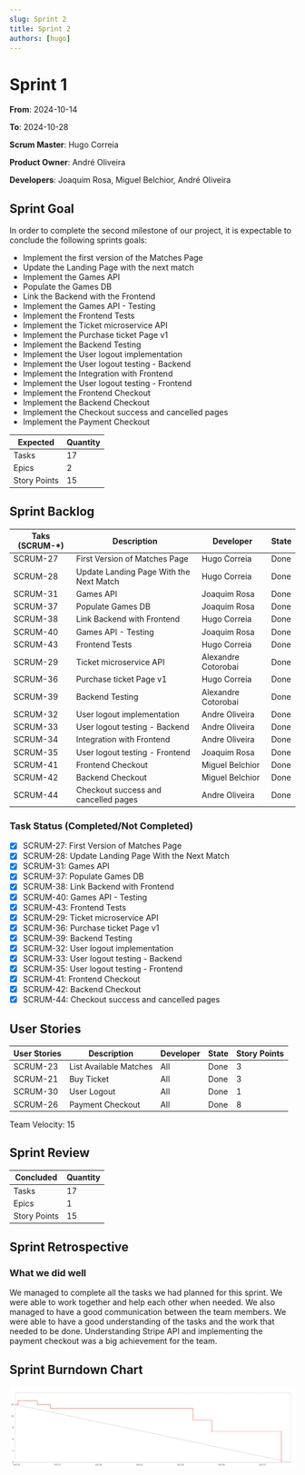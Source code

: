 ```yaml
---
slug: Sprint 2
title: Sprint 2
authors: [hugo]
---
```


# Sprint 1

**From**: 2024-10-14

**To**: 2024-10-28

**Scrum Master**: Hugo Correia

**Product Owner**: André Oliveira

**Developers**: Joaquim Rosa, Miguel Belchior, André Oliveira

## Sprint Goal

In order to complete the second milestone of our project, it is expectable to conclude the following sprints goals:

- Implement the first version of the Matches Page
- Update the Landing Page with the next match
- Implement the Games API
- Populate the Games DB
- Link the Backend with the Frontend
- Implement the Games API - Testing
- Implement the Frontend Tests
- Implement the Ticket microservice API
- Implement the Purchase ticket Page v1
- Implement the Backend Testing
- Implement the User logout implementation
- Implement the User logout testing - Backend
- Implement the Integration with Frontend
- Implement the User logout testing - Frontend
- Implement the Frontend Checkout
- Implement the Backend Checkout
- Implement the Checkout success and cancelled pages
- Implement the Payment Checkout

| Expected     | Quantity |
| ------------ | -------- |
| Tasks        | 17       |
| Epics        | 2        |
| Story Points | 15        |

## Sprint Backlog

| Taks (SCRUM-\*) | Description                          | Developer       | State |
| --------------- | ------------------------------------ | --------------- | ----- |
| SCRUM-27         | First Version of Matches Page       | Hugo Correia   | Done  |
| SCRUM-28         | Update Landing Page With the Next Match | Hugo Correia | Done  |
| SCRUM-31        | Games API                    | Joaquim Rosa  | Done  |
| SCRUM-37        | Populate Games DB                    | Joaquim Rosa  | Done  |
| SCRUM-38        | Link Backend with Frontend | Hugo Correia  | Done  |
| SCRUM-40        | Games API - Testing           | Joaquim Rosa    | Done  |
| SCRUM-43        | Frontend Tests | Hugo Correia             | Done  |
| SCRUM-29        | Ticket microservice API     | Alexandre Cotorobai    | Done  |
| SCRUM-36        | Purchase ticket Page v1                      | Hugo Correia | Done  |
| SCRUM-39        | Backend Testing         | Alexandre Cotorobai    | Done  |
| SCRUM-32        | User logout implementation | Andre Oliveira    | Done  |
| SCRUM-33        | User logout testing - Backend         | Andre Oliveira    | Done  |
| SCRUM-34        | Integration with Frontend         | Andre Oliveira    | Done  |
| SCRUM-35        | User logout testing - Frontend         | Joaquim Rosa    | Done  |
| SCRUM-41       | Frontend Checkout     | Miguel Belchior    | Done  |
| SCRUM-42       | Backend Checkout     | Miguel Belchior    | Done  |
| SCRUM-44       | Checkout success and cancelled pages     | Andre Oliveira    | Done  |

### Task Status (Completed/Not Completed)

- [x] SCRUM-27: First Version of Matches Page
- [x] SCRUM-28: Update Landing Page With the Next Match
- [x] SCRUM-31: Games API
- [x] SCRUM-37: Populate Games DB
- [x] SCRUM-38: Link Backend with Frontend
- [x] SCRUM-40: Games API - Testing
- [x] SCRUM-43: Frontend Tests
- [x] SCRUM-29: Ticket microservice API
- [x] SCRUM-36: Purchase ticket Page v1
- [x] SCRUM-39: Backend Testing
- [x] SCRUM-32: User logout implementation
- [x] SCRUM-33: User logout testing - Backend
- [x] SCRUM-35: User logout testing - Frontend
- [x] SCRUM-41: Frontend Checkout
- [x] SCRUM-42: Backend Checkout
- [x] SCRUM-44: Checkout success and cancelled pages

## User Stories

| User Stories | Description       | Developer | State | Story Points |
| ------------ | ----------------- | --------- | ----- | ------------ |
| SCRUM-23      | List Available Matches | All       | Done  | 3            |
| SCRUM-21      | Buy Ticket        | All            | Done       | 3            |
| SCRUM-30      | User Logout      | All             | Done        | 1            |
| SCRUM-26      | Payment Checkout | All       | Done        | 8          |

Team Velocity: 15

## Sprint Review

| Concluded    | Quantity |
| ------------ | -------- |
| Tasks        | 17       |
| Epics        | 1        |
| Story Points | 15        |

## Sprint Retrospective

### What we did well

We managed to complete all the tasks we had planned for this sprint. We were able to work together and help each other when needed. We also managed to have a good communication between the team members. We were able to have a good understanding of the tasks and the work that needed to be done. 
Understanding Stripe API and implementing the payment checkout was a big achievement for the team.

## Sprint Burndown Chart

![Burndown Chart](../../static/img/sprints/burndown_chart_sprint_2.png)

